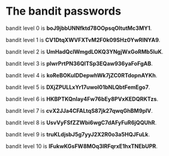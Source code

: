 # The bandit passwords 

bandit level 0 is **boJ9jbbUNNfktd78OOpsqOltutMc3MY1**.

bandit level 1 is **CV1DtqXWVFXTvM2F0k09SHz0YwRINYA9**.

bandit level 2 is **UmHadQclWmgdLOKQ3YNgjWxGoRMb5luK**.

bandit level 3 is **pIwrPrtPN36QITSp3EQaw936yaFoFgAB**.

bandit level 4 is **koReBOKuIDDepwhWk7jZC0RTdopnAYKh**.

bandit level 5 is **DXjZPULLxYr17uwoI01bNLQbtFemEgo7**.

bandit level 6 is **HKBPTKQnIay4Fw76bEy8PVxKEDQRKTzs**.

bandit level 7 is **cvX2JJa4CFALtqS87jk27qwqGhBM9plV**.

bandit level 8 is **UsvVyFSfZZWbi6wgC7dAFyFuR6jQQUhR**.

bandit level 9 is **truKLdjsbJ5g7yyJ2X2R0o3a5HQJFuLk**.

bandit level 10 is **IFukwKGsFW8MOq3IRFqrxE1hxTNEbUPR**.
